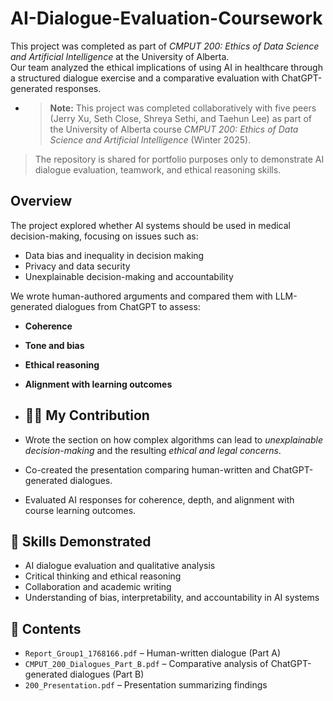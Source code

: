 # AI-Dialogue-Evaluation-Coursework

This project was completed as part of *CMPUT 200: Ethics of Data Science and Artificial Intelligence* at the University of Alberta.  
Our team analyzed the ethical implications of using AI in healthcare through a structured dialogue exercise and a comparative evaluation with ChatGPT-generated responses.

- > **Note:** This project was completed collaboratively with five peers (Jerry Xu, Seth Close, Shreya Sethi, and Taehun Lee) as part of the University of Alberta course *CMPUT 200: Ethics of Data Science and Artificial Intelligence* (Winter 2025).  
> The repository is shared for portfolio purposes only to demonstrate AI dialogue evaluation, teamwork, and ethical reasoning skills.

## Overview
The project explored whether AI systems should be used in medical decision-making, focusing on issues such as:
- Data bias and inequality in decision making  
- Privacy and data security  
- Unexplainable decision-making and accountability  

We wrote human-authored arguments and compared them with LLM-generated dialogues from ChatGPT to assess:
- **Coherence**  
- **Tone and bias**  
- **Ethical reasoning**  
- **Alignment with learning outcomes**

- ## 👩‍💻 My Contribution
- Wrote the section on how complex algorithms can lead to *unexplainable decision-making* and the resulting *ethical and legal concerns*.  
- Co-created the presentation comparing human-written and ChatGPT-generated dialogues.  
- Evaluated AI responses for coherence, depth, and alignment with course learning outcomes.  

## 🧩 Skills Demonstrated
- AI dialogue evaluation and qualitative analysis  
- Critical thinking and ethical reasoning  
- Collaboration and academic writing  
- Understanding of bias, interpretability, and accountability in AI systems  

## 📂 Contents
- `Report_Group1_1768166.pdf` – Human-written dialogue (Part A)  
- `CMPUT_200_Dialogues_Part_B.pdf` – Comparative analysis of ChatGPT-generated dialogues (Part B)  
- `200_Presentation.pdf` – Presentation summarizing findings
